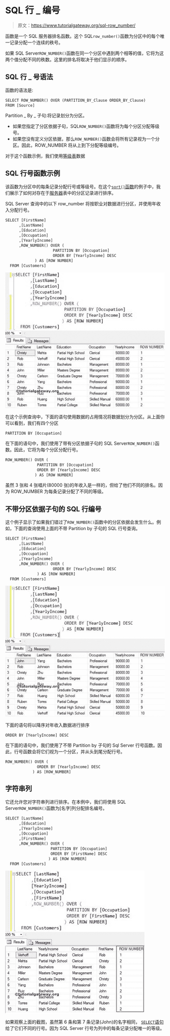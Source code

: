 # SQL 行 _ 编号

> 原文：<https://www.tutorialgateway.org/sql-row_number/>

函数是一个 SQL 服务器排名函数。这个 SQL`row_number()`函数为分区中的每个唯一记录分配一个连续的秩号。

如果 SQL Server`ROW_NUMBER()`函数在同一个分区中遇到两个相等的值，它将为这两个值分配不同的秩数。这里的排名将取决于他们显示的顺序。

## SQL 行 _ 号语法

函数的语法是:

```
SELECT ROW_NUMBER() OVER (PARTITION_BY_Clause ORDER_BY_Clause)
FROM [Source]
```

Partition _ By _ 子句:将记录划分为分区。

*   如果您指定了分区依据子句，SQL`ROW_NUMBER()`函数将为每个分区分配等级号。
*   如果您没有定义分区依据，那么`ROW_NUMBER()`函数会将所有记录视为一个分区。因此，ROW_NUMBER 将从上到下分配等级编号。

对于这个函数示例，我们使用[等级表](https://www.tutorialgateway.org/sql-data/)数据

## SQL 行号函数示例

该函数为分区中的每条记录分配行号或等级号。在这个[`sort()`函数](https://www.tutorialgateway.org/ranking-functions-in-sql-server/)的例子中，我们展示了如何对存在于[服务器](https://www.tutorialgateway.org/sql/)表中的分区记录进行排序。

SQL Server 查询中的以下 row_number 将按职业对数据进行分区，并使用年收入分配行号。

```
SELECT [FirstName]
      ,[LastName]
      ,[Education]
      ,[Occupation]
      ,[YearlyIncome]
      ,ROW_NUMBER() OVER (
                     PARTITION BY [Occupation] 
                     ORDER BY [YearlyIncome] DESC
             ) AS [ROW NUMBER]
  FROM [Customers]
```

![SQL ROW_NUMBER FUNCTION 1](img/89cc27f4b7375fcf0082c1ffebf919fc.png)

在这个示例查询中，下面的语句使用数据的占用情况将数据划分为分区。从上面你可以看到，我们有四个分区

```
PARTITION BY [Occupation]
```

在下面的语句中，我们使用了带有分区依据子句的 SQL Server`ROW_NUMBER()`函数。因此，它将为每个分区分配行号。

```
ROW_NUMBER() OVER (
              PARTITION BY [Occupation] 
              ORDER BY [YearlyIncome] DESC
             ) AS [ROW NUMBER]
```

虽然 3 张和 4 张唱片(80000 张)的年收入是一样的，但给了他们不同的排名。因为 ROW_NUMBER 为每条记录分配了不同的等级。

## 不带分区依据子句的 SQL 行编号

这个例子显示了如果我们错过了`ROW_NUMBER()`函数中的分区依据会发生什么。例如，下面的查询使用上面的不带 Partition by 子句的 SQL 行号查询。

```
SELECT [FirstName]
      ,[LastName]
      ,[Education]
      ,[Occupation]
      ,[YearlyIncome]
      ,ROW_NUMBER() OVER (
                     ORDER BY [YearlyIncome] DESC
              ) AS [ROW NUMBER]
  FROM [Customers]
```

![SQL ROW_NUMBER FUNCTION 2](img/8c0e9c614336f957845fc450a954dbb9.png)

下面的语句将以降序对年收入数据进行排序

```
ORDER BY [YearlyIncome] DESC
```

在下面的语句中，我们使用了不带 Partition by 子句的 Sql Server 行号函数。因此，行号函数会将它们视为一个分区，并从头到尾分配行号。

```
ROW_NUMBER() OVER (
              ORDER BY [YearlyIncome] DESC
            ) AS [ROW_NUMBER]
```

## 字符串列

它还允许您对字符串列进行排序。在本例中，我们将使用 SQL Server`ROW_NUMBER()`函数为[名字]列分配排名编号。

```
SELECT [LastName]
      ,[Education]
      ,[YearlyIncome]
      ,[Occupation]
      ,[FirstName]
      ,ROW_NUMBER() OVER (
                    PARTITION BY [Occupation] 
                    ORDER BY [FirstName] DESC
                   ) AS [ROW NUMBER]
  FROM [Customers]
```

![SQL ROW_NUMBER FUNCTION 3](img/03f284aef187adf9a125dc7d5634c33a.png)

如果观察上面的截图，虽然第 6 条和第 7 条记录(John)的名字相同， [`SELECT`语句](https://www.tutorialgateway.org/sql-select-statement/)给了它们不同的行号。因为 SQL Server 行号为列中的每条记录分配唯一的等级。